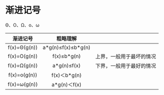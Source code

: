 # 渐进记号

Θ、O、Ω、ο、ω

|   渐进记号   |        粗略理解        |                          |
| :-----------: | :--------------------: | ------------------------ |
| f(x)=Θ(g(n)) | a\*g(n)≤f(x)≤b\*g(n) |                          |
| f(x)=O(g(n)) |     f(x)≤b\*g(n)     | 上界，一般用于最坏的情况 |
| f(x)=Ω(g(n)) |      a*g(n)≤f(x)      | 下界，一般用于最好的情况 |
| f(x)=ο(g(n)) |      f(x)＜b*g(n)      |                          |
| f(x)=ω(g(n)) |      a*g(n)＜f(x)      |                          |
